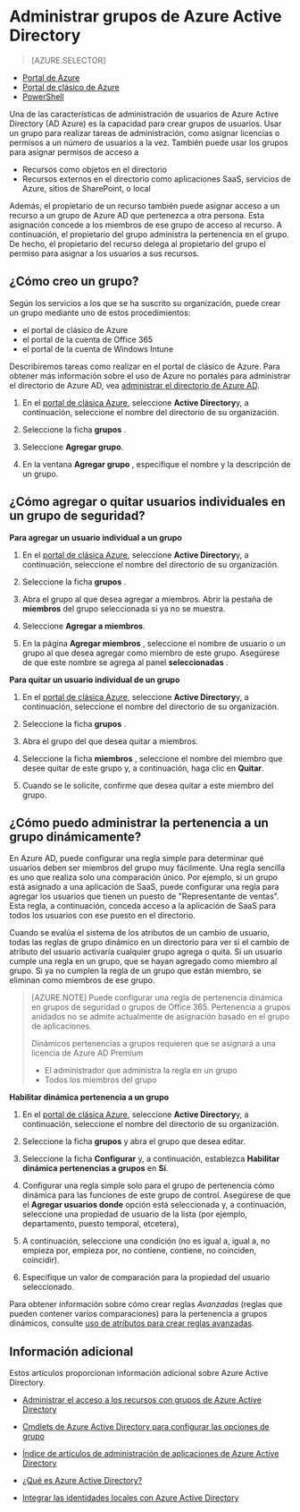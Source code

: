 <properties
    pageTitle="Administrar grupos de Azure Active Directory | Microsoft Azure"
    description="Cómo crear y administrar grupos para administrar los usuarios de Azure con Azure Active Directory."
    services="active-directory"
    documentationCenter=""
    authors="curtand"
    manager="femila"
    editor=""/>

<tags
    ms.service="active-directory"
    ms.workload="identity"
    ms.tgt_pltfrm="na"
    ms.devlang="na"
    ms.topic="get-started-article"
    ms.date="09/29/2016"
    ms.author="curtand"/>


# <a name="managing-groups-in-azure-active-directory"></a>Administrar grupos de Azure Active Directory

> [AZURE.SELECTOR]
- [Portal de Azure](active-directory-groups-create-azure-portal.md)
- [Portal de clásico de Azure](active-directory-accessmanagement-manage-groups.md)
- [PowerShell](active-directory-accessmanagement-groups-settings-v2-cmdlets.md)


Una de las características de administración de usuarios de Azure Active Directory (AD Azure) es la capacidad para crear grupos de usuarios. Usar un grupo para realizar tareas de administración, como asignar licencias o permisos a un número de usuarios a la vez. También puede usar los grupos para asignar permisos de acceso a

- Recursos como objetos en el directorio
- Recursos externos en el directorio como aplicaciones SaaS, servicios de Azure, sitios de SharePoint, o local

Además, el propietario de un recurso también puede asignar acceso a un recurso a un grupo de Azure AD que pertenezca a otra persona. Esta asignación concede a los miembros de ese grupo de acceso al recurso. A continuación, el propietario del grupo administra la pertenencia en el grupo. De hecho, el propietario del recurso delega al propietario del grupo el permiso para asignar a los usuarios a sus recursos.

## <a name="how-do-i-create-a-group"></a>¿Cómo creo un grupo?

Según los servicios a los que se ha suscrito su organización, puede crear un grupo mediante uno de estos procedimientos:
- el portal de clásico de Azure
- el portal de la cuenta de Office 365
- el portal de la cuenta de Windows Intune

Describiremos tareas como realizar en el portal de clásico de Azure. Para obtener más información sobre el uso de Azure no portales para administrar el directorio de Azure AD, vea [administrar el directorio de Azure AD](active-directory-administer.md).

1. En el [portal de clásica Azure](https://manage.windowsazure.com), seleccione **Active Directory**y, a continuación, seleccione el nombre del directorio de su organización.

2. Seleccione la ficha **grupos** .

3. Seleccione **Agregar grupo**.

4. En la ventana **Agregar grupo** , especifique el nombre y la descripción de un grupo.


## <a name="how-do-i-add-or-remove-individual-users-in-a-security-group"></a>¿Cómo agregar o quitar usuarios individuales en un grupo de seguridad?

**Para agregar un usuario individual a un grupo**

1. En el [portal de clásica Azure](https://manage.windowsazure.com), seleccione **Active Directory**y, a continuación, seleccione el nombre del directorio de su organización.

2. Seleccione la ficha **grupos** .

3. Abra el grupo al que desea agregar a miembros. Abrir la pestaña de **miembros** del grupo seleccionada si ya no se muestra.

4. Seleccione **Agregar a miembros**.

5. En la página **Agregar miembros** , seleccione el nombre de usuario o un grupo al que desea agregar como miembro de este grupo. Asegúrese de que este nombre se agrega al panel **seleccionadas** .


**Para quitar un usuario individual de un grupo**

1. En el [portal de clásica Azure](https://manage.windowsazure.com), seleccione **Active Directory**y, a continuación, seleccione el nombre del directorio de su organización.

2. Seleccione la ficha **grupos** .

3. Abra el grupo del que desea quitar a miembros.

4. Seleccione la ficha **miembros** , seleccione el nombre del miembro que desee quitar de este grupo y, a continuación, haga clic en **Quitar**.

6. Cuando se le solicite, confirme que desea quitar a este miembro del grupo.


## <a name="how-can-i-manage-the-membership-of-a-group-dynamically"></a>¿Cómo puedo administrar la pertenencia a un grupo dinámicamente?

En Azure AD, puede configurar una regla simple para determinar qué usuarios deben ser miembros del grupo muy fácilmente. Una regla sencilla es uno que realiza solo una comparación único. Por ejemplo, si un grupo está asignado a una aplicación de SaaS, puede configurar una regla para agregar los usuarios que tienen un puesto de "Representante de ventas". Esta regla, a continuación, conceda acceso a la aplicación de SaaS para todos los usuarios con ese puesto en el directorio.

Cuando se evalúa el sistema de los atributos de un cambio de usuario, todas las reglas de grupo dinámico en un directorio para ver si el cambio de atributo del usuario activaría cualquier grupo agrega o quita. Si un usuario cumple una regla en un grupo, que se hayan agregado como miembro al grupo. Si ya no cumplen la regla de un grupo que están miembro, se eliminan como miembros de ese grupo.

> [AZURE.NOTE] Puede configurar una regla de pertenencia dinámica en grupos de seguridad o grupos de Office 365. Pertenencia a grupos anidados no se admite actualmente de asignación basado en el grupo de aplicaciones.
>
> Dinámicos pertenencias a grupos requieren que se asignará a una licencia de Azure AD Premium
>
> - El administrador que administra la regla en un grupo
> - Todos los miembros del grupo

**Habilitar dinámica pertenencia a un grupo**

1. En el [portal de clásica Azure](https://manage.windowsazure.com), seleccione **Active Directory**y, a continuación, seleccione el nombre del directorio de su organización.

2. Seleccione la ficha **grupos** y abra el grupo que desea editar.

3. Seleccione la ficha **Configurar** y, a continuación, establezca **Habilitar dinámica pertenencias a grupos** en **Sí**.

4. Configurar una regla simple solo para el grupo de pertenencia cómo dinámica para las funciones de este grupo de control. Asegúrese de que el **Agregar usuarios donde** opción está seleccionada y, a continuación, seleccione una propiedad de usuario de la lista (por ejemplo, departamento, puesto temporal, etcetera),

5. A continuación, seleccione una condición (no es igual a, igual a, no empieza por, empieza por, no contiene, contiene, no coinciden, coincidir).

6. Especifique un valor de comparación para la propiedad del usuario seleccionado.

Para obtener información sobre cómo crear reglas *Avanzadas* (reglas que pueden contener varios comparaciones) para la pertenencia a grupos dinámicos, consulte [uso de atributos para crear reglas avanzadas](active-directory-accessmanagement-groups-with-advanced-rules.md).

## <a name="additional-information"></a>Información adicional

Estos artículos proporcionan información adicional sobre Azure Active Directory.

* [Administrar el acceso a los recursos con grupos de Azure Active Directory](active-directory-manage-groups.md)

* [Cmdlets de Azure Active Directory para configurar las opciones de grupo](active-directory-accessmanagement-groups-settings-cmdlets.md)

* [Índice de artículos de administración de aplicaciones de Azure Active Directory](active-directory-apps-index.md)

* [¿Qué es Azure Active Directory?](active-directory-whatis.md)

* [Integrar las identidades locales con Azure Active Directory](active-directory-aadconnect.md)
